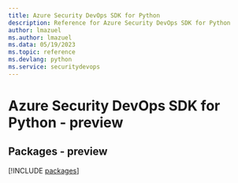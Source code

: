 ```yaml
---
title: Azure Security DevOps SDK for Python
description: Reference for Azure Security DevOps SDK for Python
author: lmazuel
ms.author: lmazuel
ms.data: 05/19/2023
ms.topic: reference
ms.devlang: python
ms.service: securitydevops
---
```

# Azure Security DevOps SDK for Python - preview
## Packages - preview
[!INCLUDE [packages](security-devops-index.md)]